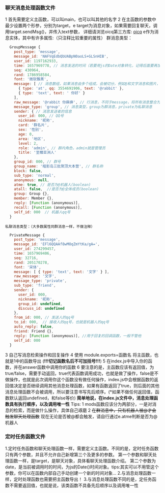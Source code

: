 ### 聊天消息处理函数文件

1 首先需要定义主函数，可以叫main，也可以叫其他的名字
2 在主函数的参数中最少设置两个形参，分别为target，e
    target为消息对象，如果需要回复聊天，调用target.sendMsg()，并传入text参数，
    详细请浏览oicq第三方库: [oicq](https://github.com/takayama-lily/oicq)
    e作为消息实体，其中有许多属性:（只注释比较重要的属性）
    群消息类型：
~~~javascript 
  GroupMessage {
    post_type: 'message', 
    message_id: 'NAFVqEdbQbUABpN0aoLS+GLSnHIB',
    user_id: 1197162933,
    time: 1657969778, // 消息发送的时间（若要用js的Date对象转化，记得后面要再加3个0，js比正常时间戳多精确3位数）
    seq: 430964,
    rand: 1786958584,
    font: '微软雅黑',
    message: [ // 消息数组，如果消息由多个组成，会被切分，例如@和文字消息和图片，会被分为三个对象，type为他们的类型
      { type: 'at', qq: 3554691906, text: '@rabbit' },
      { type: 'text', text: ' 你好' }
    ],
    raw_message: '@rabbit 你麻痹', // 行消息，不同于message，将所有消息整合为一行字符串，不会显示图片及其他消息
    message_type: 'group', // 消息类型，group为群消息，private为私聊消息
    sender: { // 消息发送者的信息
      user_id: 000, // QQ号
      nickname: '昵称',
      card: '群名片',
      sex: '性别',
      age: 0,
      area: '地区',
      level: 2,
      role: 'admin', // 群内角色，admin就是管理员
      title: '至臻亚洲人'
    },
    group_id: 000, // 群号
    group_name: '暗影岛三批聚顶大本营', // 群名称
    block: false,
    sub_type: 'normal',
    anonymous: null,
    atme: true, // 是否为@机器人(boolean)
    atall: false,  //是否为@全体成员(boolean)
    group: Group {},
    member: Member {},
    reply: [Function (anonymous)],
    recall: [Function (anonymous)],
    self_id: 000  // 机器人qq号
  }
~~~
    私聊消息类型：（大多数属性同群消息一样，不做注释）
~~~javascript
  PrivateMessage {
    post_type: 'message',
    message_id: 'EFl6QQAAf8wMOqZmYtKa/gA=',
    user_id: 274299457,
    time: 1657969406,
    seq: 32716,
    rand: 205170278,
    font: '宋体',
    message: [ { type: 'text', text: '文字' } ],
    raw_message: '文字',
    message_type: 'private',
    sub_type: 'friend',
    sender: {
      user_id: 000,
      nickname: '昵称',
      group_id: undefined,
      discuss_id: undefined
    },
    from_id: 000, // 发送人的qq号
    to_id: 000,  // 接收人的qq号，也就是机器人的qq号
    auto_reply: false,
    friend: Friend {},
    reply: [Function (anonymous)], //用于回复的回调函数，一般不管他
    self_id: 000
  }
~~~
3 自己写消息检索操作和回复操作
4 使用 module.exports=函数名 将主函数，也就是1中的函数导出 (**!!!切记函数名后不可加括号!!!**)
5 在index.js中导入你的函数，并在answer函数中调用你的函数
6 要注意的是，主函数应该有返回值，为true/false，需要手动返回，true代表函数调用成功，也就是做了操作，false是不做操作，也就是此次调用你这个函数没有做任何操作，index.js中会根据函数的返回值决定是否继续调用其他消息处理函数，如果有函数返回了true，则后面的其他消息处理函数不会被调用，所以要注意书写先后顺序。(*如果不做任何返回值，函数默认返回undefined，和false等价)
**简单地说，在index.js文件中，消息处理函数具有执行顺序，以及调用唯一性**
Tips: 1 mods函数应该分为两部分，一是对消息的检索，而是做什么操作，具体自己琢磨
      2 ~~在群消息中，只有机器人被@才会触发聊天处理函数~~ 现在无论是否被@都会触发，请自行通过e.atme判断是否为@机器人



### 定时任务函数文件
1.定时任务函数和聊天处理函数一样，需要定义主函数。不同的是，定时任务函数只有两个参数，并且不允许自己新增第三个及更多的参数。
第一个参数和聊天处理函数一样，是target，是聊天对象，具体看聊天处理函数介绍。
第二个参数为date，是当前被调用时的时间，为js的Date()时间对象。tips:其实可以不用管这个参数，你可以在函数内部自己手动创建一个新的时间对象...
2.与消息处理函数一样，定时处理函数也需要把主函数导出！
3.与消息处理函数不同的是，定任务函数不需要返回值，也就是说，该类函数不具备先后顺序以及调用唯一性
